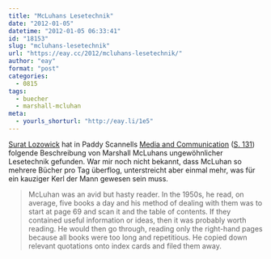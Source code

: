 ```yaml
---
title: "McLuhans Lesetechnik"
date: "2012-01-05"
datetime: "2012-01-05 06:33:41"
id: "18153"
slug: "mcluhans-lesetechnik"
url: "https://eay.cc/2012/mcluhans-lesetechnik/"
author: "eay"
format: "post"
categories:
  - 0815
tags:
  - buecher
  - marshall-mcluhan
meta:
  - yourls_shorturl: "http://eay.li/1e5"
---
```


[Surat Lozowick](http://suratlozowick.com/blog/2011/12/marshall-mcluhan-reading-technique/) hat in Paddy Scannells [Media and Communication](http://books.google.de/books/about/Media_and_communication.html?id=mr77caW9YysC&redir_esc=y) ([S. 131](http://books.google.de/books?id=mr77caW9YysC&lpg=PP1&hl=de&pg=PA131#v=onepage&q&f=false)) folgende Beschreibung von Marshall McLuhans ungewöhnlicher Lesetechnik gefunden. War mir noch nicht bekannt, dass McLuhan so mehrere Bücher pro Tag überflog, unterstreicht aber einmal mehr, was für ein kauziger Kerl der Mann gewesen sein muss.

> McLuhan was an avid but hasty reader. In the 1950s, he read, on average, five books a day and his method of dealing with them was to start at page 69 and scan it and the table of contents. If they contained useful information or ideas, then it was probably worth reading. He would then go through, reading only the right-hand pages because all books were too long and repetitious. He copied down relevant quotations onto index cards and filed them away.
